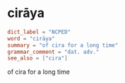# cirāya

``` toml
dict_label = "NCPED"
word = "cirāya"
summary = "of cira for a long time"
grammar_comment = "dat. adv."
see_also = ["cira"]
```

of cira for a long time

